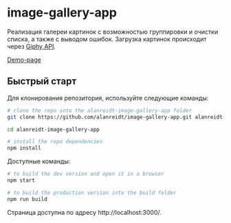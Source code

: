 # image-gallery-app
Реализация галереи картинок с возможностью группировки и очистки списка, а также с выводом ошибок. Загрузка картинок происходит через [Giphy API](https://developers.giphy.com/docs/api).

[Demo-page](https://alanreidt.github.io/image-gallery-app)

## Быстрый старт
Для клонирования репозитория, используйте следующие команды:
```bash
# clone the repo into the alanreidt-image-gallery-app folder
git clone https://github.com/alanreidt/image-gallery-app.git alanreidt-image-gallery-app

cd alanreidt-image-gallery-app

# install the repo dependencies
npm install
```

Доступные команды:
```bash
# to build the dev version and open it in a browser
npm start

# to build the production version into the build folder
npm run build
```

Страница доступна по адресу http://localhost:3000/.

